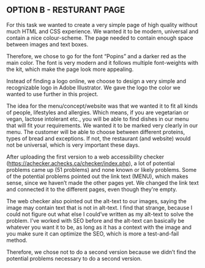 ## OPTION B - RESTURANT PAGE

For this task we wanted to create a very simple page of high quality without much HTML and CSS experience. We wanted it to be modern, universal and contain a nice colour-scheme. The page needed to contain enough space between images and text boxes.

Therefore, we chose to go for the font “Popins” and a darker red as the main color. The font is very modern and it follows multiple font-weights with the kit, which make the page look more appealing.

Instead of finding a logo online, we choose to design a very simple and recognizable logo in Adobe Illustrator. We gave the logo the color we wanted to use further in this project.

The idea for the menu/concept/website was that we wanted it to fit all kinds of people, lifestyles and allergies. Which means, if you are vegetarian or vegan, lactose intolerant etc., you will be able to find dishes in our menu that will fit your requirements. We wanted it to be marked very clearly in our menu. The customer will be able to choose between different proteins, types of bread and exceptions. If not, the restaurant (and website) would not be universal, which is very important these days.

After uploading the first version to a web accessibility checker (https://achecker.achecks.ca/checker/index.php), a lot of potential problems came up (51 problems) and none known or likely problems. Some of the potential problems pointed out the link text (MENU), which makes sense, since we haven’t made the other pages yet. We changed the link text and connected it to the different pages, even though they're empty.

The web checker also pointed out the alt-text to our images, saying the image may contain text that is not in alt-text. I find that strange, because I could not figure out what else I could’ve written as my alt-text to solve the problem. I’ve worked with SEO before and the alt-text can basically be whatever you want it to be, as long as it has a context with the image and you make sure it can optimize the SEO, which is more a test-and-fail method.

Therefore, we chose not to do a second version because we didn’t find the potential problems necessary to do a second version.

